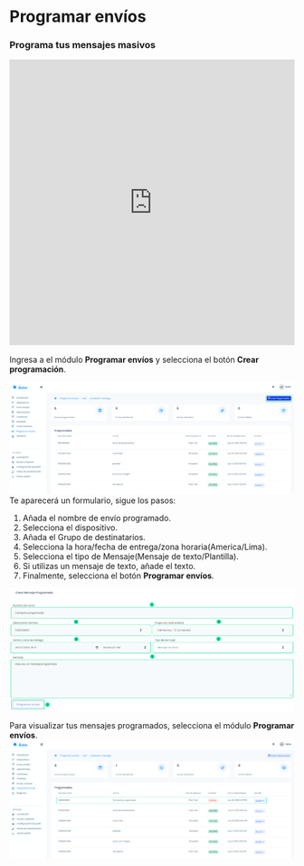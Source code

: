 # Programar envíos 
### Programa tus mensajes masivos

<iframe width="100%" height="505" src="https://www.youtube.com/embed/o6Uvee_sP4k" title="YouTube video player" frameborder="0" allow="accelerometer; autoplay; clipboard-write; encrypted-media; gyroscope; picture-in-picture; web-share" allowfullscreen></iframe>

Ingresa a el módulo **Programar envíos** y selecciona el botón **Crear programación**.

![Alt text](img/programados_01.png)
Te aparecerá un formulario, sigue los pasos:

1. Añada el nombre de envío programado.
2. Selecciona el dispositivo.
3. Añada el Grupo de destinatarios.
4. Selecciona la hora/fecha de entrega/zona horaria(America/Lima).
5. Selecciona el tipo de Mensaje(Mensaje de texto/Plantilla).
6. Si utilizas un mensaje de texto, añade el texto.
7. Finalmente, selecciona el botón **Programar envíos**.

![Alt text](img/programados_02.png)

Para visualizar tus mensajes programados, selecciona el módulo **Programar envíos**.
![Alt text](img/programados_03.png)
